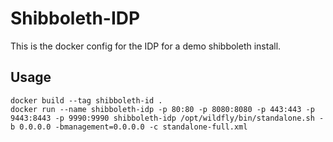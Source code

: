 #  Shibboleth-IDP

This is the docker config for the IDP for a demo shibboleth install.

## Usage

```
docker build --tag shibboleth-id .
docker run --name shibboleth-idp -p 80:80 -p 8080:8080 -p 443:443 -p 9443:8443 -p 9990:9990 shibboleth-idp /opt/wildfly/bin/standalone.sh -b 0.0.0.0 -bmanagement=0.0.0.0 -c standalone-full.xml
```
